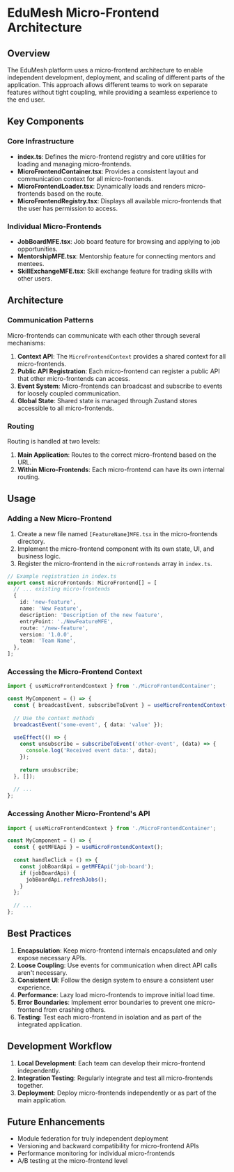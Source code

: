 # EduMesh Micro-Frontend Architecture

## Overview

The EduMesh platform uses a micro-frontend architecture to enable independent development, deployment, and scaling of different parts of the application. This approach allows different teams to work on separate features without tight coupling, while providing a seamless experience to the end user.

## Key Components

### Core Infrastructure

- **index.ts**: Defines the micro-frontend registry and core utilities for loading and managing micro-frontends.
- **MicroFrontendContainer.tsx**: Provides a consistent layout and communication context for all micro-frontends.
- **MicroFrontendLoader.tsx**: Dynamically loads and renders micro-frontends based on the route.
- **MicroFrontendRegistry.tsx**: Displays all available micro-frontends that the user has permission to access.

### Individual Micro-Frontends

- **JobBoardMFE.tsx**: Job board feature for browsing and applying to job opportunities.
- **MentorshipMFE.tsx**: Mentorship feature for connecting mentors and mentees.
- **SkillExchangeMFE.tsx**: Skill exchange feature for trading skills with other users.

## Architecture

### Communication Patterns

Micro-frontends can communicate with each other through several mechanisms:

1. **Context API**: The `MicroFrontendContext` provides a shared context for all micro-frontends.
2. **Public API Registration**: Each micro-frontend can register a public API that other micro-frontends can access.
3. **Event System**: Micro-frontends can broadcast and subscribe to events for loosely coupled communication.
4. **Global State**: Shared state is managed through Zustand stores accessible to all micro-frontends.

### Routing

Routing is handled at two levels:

1. **Main Application**: Routes to the correct micro-frontend based on the URL.
2. **Within Micro-Frontends**: Each micro-frontend can have its own internal routing.

## Usage

### Adding a New Micro-Frontend

1. Create a new file named `[FeatureName]MFE.tsx` in the micro-frontends directory.
2. Implement the micro-frontend component with its own state, UI, and business logic.
3. Register the micro-frontend in the `microFrontends` array in `index.ts`.

```typescript
// Example registration in index.ts
export const microFrontends: MicroFrontend[] = [
  // ... existing micro-frontends
  {
    id: 'new-feature',
    name: 'New Feature',
    description: 'Description of the new feature',
    entryPoint: './NewFeatureMFE',
    route: '/new-feature',
    version: '1.0.0',
    team: 'Team Name',
  },
];
```

### Accessing the Micro-Frontend Context

```typescript
import { useMicroFrontendContext } from './MicroFrontendContainer';

const MyComponent = () => {
  const { broadcastEvent, subscribeToEvent } = useMicroFrontendContext();
  
  // Use the context methods
  broadcastEvent('some-event', { data: 'value' });
  
  useEffect(() => {
    const unsubscribe = subscribeToEvent('other-event', (data) => {
      console.log('Received event data:', data);
    });
    
    return unsubscribe;
  }, []);
  
  // ...
};
```

### Accessing Another Micro-Frontend's API

```typescript
import { useMicroFrontendContext } from './MicroFrontendContainer';

const MyComponent = () => {
  const { getMFEApi } = useMicroFrontendContext();
  
  const handleClick = () => {
    const jobBoardApi = getMFEApi('job-board');
    if (jobBoardApi) {
      jobBoardApi.refreshJobs();
    }
  };
  
  // ...
};
```

## Best Practices

1. **Encapsulation**: Keep micro-frontend internals encapsulated and only expose necessary APIs.
2. **Loose Coupling**: Use events for communication when direct API calls aren't necessary.
3. **Consistent UI**: Follow the design system to ensure a consistent user experience.
4. **Performance**: Lazy load micro-frontends to improve initial load time.
5. **Error Boundaries**: Implement error boundaries to prevent one micro-frontend from crashing others.
6. **Testing**: Test each micro-frontend in isolation and as part of the integrated application.

## Development Workflow

1. **Local Development**: Each team can develop their micro-frontend independently.
2. **Integration Testing**: Regularly integrate and test all micro-frontends together.
3. **Deployment**: Deploy micro-frontends independently or as part of the main application.

## Future Enhancements

- Module federation for truly independent deployment
- Versioning and backward compatibility for micro-frontend APIs
- Performance monitoring for individual micro-frontends
- A/B testing at the micro-frontend level